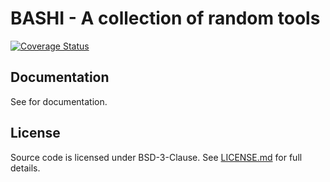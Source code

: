 # BASHI - A collection of random tools

[![Coverage Status](https://coveralls.io/repos/github/KK578/bashi/badge.svg?branch=master)](https://coveralls.io/github/KK578/bashi?branch=master)

## Documentation

See [](https://kk578.github.io/bashi/) for documentation.

## License

Source code is licensed under BSD-3-Clause.
See [LICENSE.md](https://github.com/KK578/bashi/blob/master/LICENSE.md) for full details.
